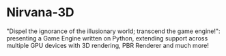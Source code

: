 # Nirvana-3D
"Dispel the ignorance of the illusionary world; transcend the game engine!": presenting a Game Engine written on Python, extending support across multiple GPU devices with 3D rendering, PBR Renderer and much more!
